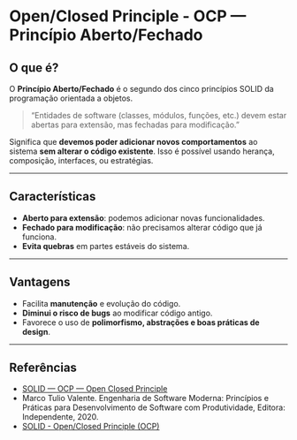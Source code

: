 # Open/Closed Principle - OCP — Princípio Aberto/Fechado 

## O que é?

O **Princípio Aberto/Fechado** é o segundo dos cinco princípios SOLID da programação orientada a objetos.

> “Entidades de software (classes, módulos, funções, etc.) devem estar abertas para extensão, mas fechadas para modificação.”  

Significa que **devemos poder adicionar novos comportamentos** ao sistema **sem alterar o código existente**. Isso é possível usando herança, composição, interfaces, ou estratégias.

---

## Características

- **Aberto para extensão**: podemos adicionar novas funcionalidades.
- **Fechado para modificação**: não precisamos alterar código que já funciona.
- **Evita quebras** em partes estáveis do sistema.

---

## Vantagens

- Facilita **manutenção** e evolução do código.
- **Diminui o risco de bugs** ao modificar código antigo.
- Favorece o uso de **polimorfismo, abstrações e boas práticas de design**.

---

## Referências

- [SOLID — OCP — Open Closed Principle](https://medium.com/@tbaragao/solid-ocp-open-closed-principle-600be0382244)
- Marco Tulio Valente. Engenharia de Software Moderna: Princípios e Práticas para Desenvolvimento de Software com Produtividade, Editora: Independente, 2020. 
- [SOLID - Open/Closed Principle (OCP)](https://www.branas.io/blog/solid-ocp-open-closed-principle.html)
